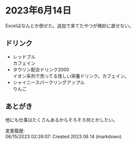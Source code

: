 # 2023年6月14日

Excelはなんとか倒せた。追加で来てたやつが微妙に直せない。

## ドリンク

- レッドブル  
カフェイン
- タウリン配合ドリンク2000  
イオン系列で売ってる怪しい栄養ドリンク。カフェイン。
- シャイニースパークリングアップル  
りんご

## あとがき

他にも仕事はたくさんあるからそろそろ何とかしたい。

変更履歴:  
06/15/2023 02:26:07: Created 2023 06 14 (markdown)  
